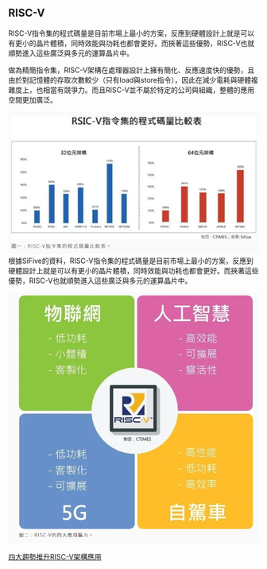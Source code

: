 ## RISC-V
RISC-V指令集的程式碼量是目前市場上最小的方案，反應到硬體設計上就是可以有更小的晶片體積，同時效能與功耗也都會更好。而挾著這些優勢，RISC-V也就順勢進入這些廣泛與多元的運算晶片中。

做為精簡指令集，RISC-V架構在處理器設計上擁有簡化、反應速度快的優勢，且由於對記憶體的存取次數較少（只有load與store指令），因此在減少電耗與硬體複雜度上，也相當有競爭力。而且RISC-V並不屬於特定的公司與組織，整體的應用空間更加廣泛。

![p](https://github.com/zxc21949049/sp109b/blob/main/p/pw1701.png)
根據SiFive的資料，RISC-V指令集的程式碼量是目前市場上最小的方案，反應到硬體設計上就是可以有更小的晶片體積，同時效能與功耗也都會更好。而挾著這些優勢，RISC-V也就順勢進入這些廣泛與多元的運算晶片中。

![p](https://github.com/zxc21949049/sp109b/blob/main/p/pw1702.png)

[四大趨勢推升RISC-V架構應用](https://udn.com/news/story/6903/4546766)


